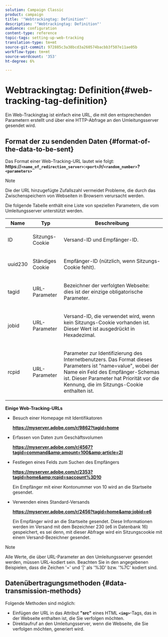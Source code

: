 ```yaml
---
solution: Campaign Classic
product: campaign
title: '"Webtrackingtag: Definition"'
description: '"Webtrackingtag: Definition"'
audience: configuration
content-type: reference
topic-tags: setting-up-web-tracking
translation-type: tm+mt
source-git-commit: 972885c3a38bcd3a260574bacbb3f507e11ae05b
workflow-type: tm+mt
source-wordcount: '353'
ht-degree: 6%

---
```



# Webtrackingtag: Definition{#web-tracking-tag-definition}

Ein Web-Trackingtag ist einfach eine URL, die mit den entsprechenden Parametern erstellt und über eine HTTP-Abfrage an den Umleitungsserver gesendet wird.

## Format der zu sendenden Daten {#format-of-the-data-to-be-sent}

Das Format einer Web-Tracking-URL lautet wie folgt: **https://`<name_of_redirection_server>`:`<port>`/r/`<random_number>`?`<parameters>`**

>[!NOTE]
>
>Die der URL hinzugefügte Zufallszahl vermeidet Probleme, die durch das Zwischenspeichern von Webseiten in Browsern verursacht werden.

Die folgende Tabelle enthält eine Liste von speziellen Parametern, die vom Umleitungsserver unterstützt werden.

<table>
                     <thead>
                        <tr>
                           <th>Name</th>
                           <th>Typ</th>
                           <th>Beschreibung </th> 
                        </tr> 
                     </thead>
                     <tbody>
                        <tr>
                           <td>
                              <p>ID</p> 
                           </td>
                           <td>
                              <p>Sitzungs-Cookie</p> 
                           </td>
                           <td>
                              <p>Versand-ID und Empfänger-ID.</p> 
                           </td> 
                        </tr>
                        <tr>
                           <td>
                              <p>uuid230</p> 
                           </td>
                           <td>
                              <p>Ständiges Cookie</p> 
                           </td>
                           <td>
                              <p>Empfänger-ID (nützlich, wenn Sitzungs-Cookie fehlt).</p> 
                           </td> 
                        </tr>
                        <tr>
                           <td>
                              <p>tagid</p> 
                           </td>
                           <td>
                              <p>URL-Parameter</p> 
                           </td>
                           <td>
                              <p>Bezeichner der verfolgten Webseite: dies ist der einzige obligatorische Parameter.</p> 
                           </td> 
                        </tr>
                        <tr>
                           <td>
                              <p>jobid</p> 
                           </td>
                           <td>
                              <p>URL-Parameter</p> 
                           </td>
                           <td>
                              <p>Versand-ID, die verwendet wird, wenn kein Sitzungs-Cookie vorhanden ist. Dieser Wert ist
                                 ausgedrückt in Hexadezimal.
                              </p> 
                           </td> 
                        </tr>
                        <tr>
                           <td>
                              <p>rcpid</p> 
                           </td>
                           <td>
                              <p>URL-Parameter</p> 
                           </td>
                           <td>
                              <p>Parameter zur Identifizierung des Internetbenutzers. Das Format dieses Parameters ist "name=value",
                                 wobei der Name ein Feld des Empfänger-Schemas ist. Dieser Parameter hat Priorität vor
                                 die Kennung, die im Sitzungs-Cookie enthalten ist.
                              </p> 
                           </td> 
                        </tr> 
                     </tbody>  
                  </table>

**Einige Web-Tracking-URLs**

* Besuch einer Homepage mit Identifikatoren

   **https://myserver.adobe.com/r/9862?tagid=home**

* Erfassen von Daten zum Geschäftsvolumen

   **https://myserver.adobe.com/r/4567?tagid=command&amp;amount=100&amp;article=2l**

* Festlegen eines Felds zum Suchen des Empfängers

   **https://myserver.adobe.com/r/2353?tagid=home&amp;rcpid=saccount%3D10**

   Ein Empfänger mit einer Kontonummer von 10 wird an die Startseite gesendet.

* Verwenden eines Standard-Versands

   **https://myserver.adobe.com/r/2456?tagid=home&amp;jobid=e6**

   Ein Empfänger wird an die Startseite gesendet. Diese Informationen werden im Versand mit dem Bezeichner 230 (e6 in Datenbank 16) gespeichert, es sei denn, mit dieser Abfrage wird ein Sitzungscookie mit einem Versand-Bezeichner gesendet.

>[!NOTE]
>
>Alle Werte, die über URL-Parameter an den Umleitungsserver gesendet werden, müssen URL-kodiert sein. Beachten Sie in den angegebenen Beispielen, dass die Zeichen &#39;=&#39; und &#39;|&#39; als &#39;%3D&#39; bzw. &#39;%7C&#39; kodiert sind.

## Datenübertragungsmethoden {#data-transmission-methods}

Folgende Methoden sind möglich:

* Einfügen der URL in das Attribut **&quot;src&quot;** eines HTML **`<img>`**-Tags, das in der Webseite enthalten ist, die Sie verfolgen möchten.
* Direktaufruf an den Umleitungsserver, wenn die Webseite, die Sie verfolgen möchten, generiert wird.

